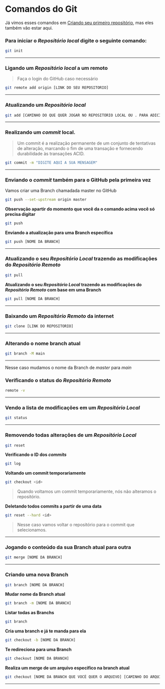 # Comandos do Git

Já vimos esses comandos em [Criando seu primeiro repositório](./criando_seu_primeiro_repo.md), mas eles também vão estar aqui.

### Para iniciar o *Repositório local* digite o seguinte comando:

```bash
git init
```

---

### Ligando um *Repositório local* a um remoto

> Faça o login do GitHub caso necessário

```bash
git remote add origin [LINK DO SEU REPOSITORIO]
```

---

### Atualizando um *Repositório local*

```bash
git add [CAMINHO DO QUE QUER JOGAR NO REPOSITÓRIO LOCAL OU . PARA ADICIONAR TODOS ARQUIVOS QUE FORAM ALTERADOS ]
```

---

### Realizando um *commit* local.

> Um commit é a realização permanente de um conjunto de tentativas de alteração, marcando o fim de uma transação e fornecendo durabilidade às transações ACID.

```bash
git commit -m "DIGITE AQUI A SUA MENSAGEM"
```

---

### Enviando o *commit* também para o GitHub pela primeira vez

Vamos criar uma Branch chamadada master no GitHub

```bash
git push --set-upstream origin master
```

**Observação apartir do momento que você da o comando acima você só precisa digitar**

```bash
git push
```

**Enviando a atualização para uma Branch específica**

```bash
git push [NOME DA BRANCH]
```

---

### Atualizando o seu *Repositório Local* trazendo as modificações do *Repositório Remoto*

```bash
git pull
```

**Atualizando o seu *Repositório Local* trazendo as modificações do *Repositório Remoto* com base em uma Branch**

```bash
git pull [NOME DA BRANCH]
```

---

### Baixando um *Repositório Remoto* da internet

```bash
git clone [LINK DO REPOSITORIO]
```


---

### Alterando o nome branch atual

```bash
git branch -M main
```

---

Nesse caso mudamos o nome da Branch de *master* para *main*

### Verificando o status do *Repositório Remoto*

```bash
remote -v
```

---

### Vendo a lista de modificações em um *Repositório Local*

```bash
git status
```

---

### Removendo todas alterações de um *Repositório Local*

```bash
git reset
```

**Verificando o ID dos *commits***

```bash
git log
```

**Voltando um commit temporariamente**

```bash
git checkout <id>
```

> Quando voltamos um commit temporariamente, nós não alteramos o repositório.


**Deletando todos commits a partir de uma data**

```bash
git reset --hard <id>
```

> Nesse caso vamos voltar o repositório para o commit que selecionamos.

---

### Jogando o conteúdo da sua Branch atual para outra

```bash
git merge [NOME DA BRANCH]
```

---

### Criando uma nova Branch

```bash
git branch [NOME DA BRANCH]
```

**Mudar nome da Branch atual**

```bash
git branch -m [NOME DA BRANCH]
```

**Listar todas as Branchs**

```bash
git branch
```


**Cria uma branch e já te manda para ela**

```bash
git checkout -b [NOME DA BRANCH]
```

**Te redireciona para uma Branch**

```bash
git checkout [NOME DA BRANCH]
```

**Realiza um merge de um arquivo especifico na branch atual**

```bash
git checkout [NOME DA BRANCH QUE VOCÊ QUER O ARQUIVO] [CAMINHO DO ARQUIVO]
```

---
